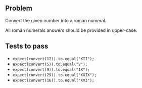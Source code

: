 ## Problem

Convert the given number into a roman numeral.

All roman numerals answers should be provided in upper-case.

## Tests to pass

- `expect(convert(12)).to.equal("XII");`
- `expect(convert(5)).to.equal("V");`
- `expect(convert(9)).to.equal("IX");`
- `expect(convert(29)).to.equal("XXIX");`
- `expect(convert(16)).to.equal("XVI");`
